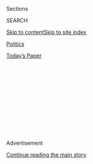 <div id="app">

<div>

<div>

<div>

<div class="NYTAppHideMasthead css-1q2w90k e1suatyy0">

<div class="section css-ui9rw0 e1suatyy2">

<div class="css-eph4ug er09x8g0">

<div class="css-6n7j50">

</div>

<span class="css-1dv1kvn">Sections</span>

<div class="css-10488qs">

<span class="css-1dv1kvn">SEARCH</span>

</div>

[Skip to content](#site-content)[Skip to site
index](#site-index)

</div>

<div id="masthead-section-label" class="css-1wr3we4 eaxe0e00">

[Politics](https://www.nytimes.com/section/politics)

</div>

<div class="css-10698na e1huz5gh0">

</div>

</div>

<div id="masthead-bar-one" class="section hasLinks css-15hmgas e1csuq9d3">

<div class="css-uqyvli e1csuq9d0">

</div>

<div class="css-1uqjmks e1csuq9d1">

</div>

<div class="css-9e9ivx">

[](https://myaccount.nytimes.com/auth/login?response_type=cookie&client_id=vi)

</div>

<div class="css-1bvtpon e1csuq9d2">

[Today’s
Paper](https://www.nytimes.com/section/todayspaper)

</div>

</div>

</div>

</div>

<div data-aria-hidden="false">

<div id="site-content" data-role="main">

<div>

<div class="css-1aor85t" style="opacity:0.000000001;z-index:-1;visibility:hidden">

<div class="css-1hqnpie">

<div class="css-epjblv">

<span class="css-17xtcya">[Politics](/section/politics)</span><span class="css-x15j1o">|</span><span class="css-fwqvlz">A
Scramble as Biden Backs Same-Sex
Marriage</span>

</div>

<div class="css-k008qs">

<div class="css-1iwv8en">

<span class="css-18z7m18"></span>

<div>

</div>

</div>

<span class="css-1n6z4y"></span>

<div class="css-1705lsu">

<div class="css-4xjgmj">

<div class="css-4skfbu" data-role="toolbar" data-aria-label="Social Media Share buttons, Save button, and Comments Panel with current comment count" data-testid="share-tools">

  - 
  - 
  - 
  - 
    
    <div class="css-6n7j50">
    
    </div>

  - 

</div>

</div>

</div>

</div>

</div>

</div>

<div id="NYT_TOP_BANNER_REGION" class="css-13pd83m">

</div>

<div id="top-wrapper" class="css-1sy8kpn">

<div id="top-slug" class="css-l9onyx">

Advertisement

</div>

[Continue reading the main
story](#after-top)

<div class="ad top-wrapper" style="text-align:center;height:100%;display:block;min-height:250px">

<div id="top" class="place-ad" data-position="top" data-size-key="top">

</div>

</div>

<div id="after-top">

</div>

</div>

<div id="sponsor-wrapper" class="css-1hyfx7x">

<div id="sponsor-slug" class="css-19vbshk">

Supported by

</div>

[Continue reading the main
story](#after-sponsor)

<div id="sponsor" class="ad sponsor-wrapper" style="text-align:center;height:100%;display:block">

</div>

<div id="after-sponsor">

</div>

</div>

<div class="css-1vkm6nb ehdk2mb0">

# A Scramble as Biden Backs Same-Sex Marriage

</div>

<div class="css-xt80pu e12qa4dv0">

<div class="css-18e8msd">

<div class="css-vp77d3 epjyd6m0">

<div class="css-1baulvz">

By [<span class="css-1baulvz last-byline" itemprop="name">Michael
Barbaro</span>](https://www.nytimes.com/by/michael-barbaro)

</div>

</div>

  - May 6,
    2012

  - 
    
    <div class="css-4xjgmj">
    
    <div class="css-d8bdto" data-role="toolbar" data-aria-label="Social Media Share buttons, Save button, and Comments Panel with current comment count" data-testid="share-tools">
    
      - 
      - 
      - 
      - 
        
        <div class="css-6n7j50">
        
        </div>
    
      - 
    
    </div>
    
    </div>

</div>

</div>

<div class="section meteredContent css-1r7ky0e" name="articleBody" itemprop="articleBody">

<div class="css-1fanzo5 StoryBodyCompanionColumn">

<div class="css-53u6y8">

Vice President Joseph R. Biden Jr. said on Sunday that he was
“absolutely comfortable” with same-sex marriages and was heartened by
their growing acceptance across the country, a position that moves well
beyond the “evolving” views that President Obama has said he holds on
the issue.

The comments, which aides described as the off-the-cuff views of a vice
president not known for fidelity to a script, sent the White House
scrambling to clarify that Mr. Biden was not articulating an official
change in policy, a reaction that highlighted the administration’s
unease over the subject.

In an interview on NBC’s “Meet the Press,” Mr. Biden invoked some of the
same language that advocates of same-sex marriage use, speaking of
family, equality and love.

“I am absolutely comfortable with the fact that men marrying men, women
marrying women and heterosexual men and women marrying one another are
entitled to the same exact rights, all the civil rights, all the civil
liberties,” Mr. Biden said, while noting that the president, not he,
sets policy on such matters.

</div>

</div>

<div class="css-1fanzo5 StoryBodyCompanionColumn">

<div class="css-53u6y8">

Mr. Biden’s unexpectedly expansive remarks made him by far the
highest-ranking White House official to move closer to a formal embrace
of same-sex marriage, which is now legal in six states and the District
of Columbia but is unrecognized by the federal government. The Obama
administration has endorsed civil unions but not marriage for gay
couples.

The vice president’s comments are likely to intensify pressure on Mr.
Obama, who says he is still wrestling with his feelings about same-sex
marriage, to take a clearer stance on it before the presidential
election this fall, something the White House has shown reluctance to
do.

Mr. Biden’s aides, in insisting that he was not deviating from White
House policy, pointed to a 2010 statement by the vice president that the
country was moving toward a “national consensus” on same-sex marriage.
And in Sunday’s interview, Mr. Biden did not say explicitly that the
federal government should recognize it.

But gay rights advocates, who spent Sunday morning parsing Mr. Biden’s
words, said the president’s running mate had, in their analysis,
conveyed new and unmistakable support for their biggest cause.

Mr. Biden called the debate surrounding the issue a simple question of
“who do you love?” and “and will you be loyal to the person you love?”

</div>

</div>

<div class="css-1fanzo5 StoryBodyCompanionColumn">

<div class="css-53u6y8">

“That’s what people are finding out is what, what all marriages, at
their root, are about,” he said, “Whether they’re marriages of lesbians
or gay men or heterosexuals.”

Mr. Obama faces growing calls from gay and lesbian voters and a
formidable array of wealthy gay donors to support same-sex marriage and
make it a part of the Democratic Party’s platform at its convention.
Many of his supporters believe that he privately backs it but is
unwilling to say so before a general election that may be decided in
states like Ohio, Pennsylvania and Virginia, where such a position could
provoke a backlash.

In 1996, as a candidate for the Illinois Senate, Mr. Obama answered on a
candidate’s questionnaire, “I favor legalizing same-sex marriages.” But
after he became president, White House officials said Mr. Obama had been
referring to civil unions.

Since then, Mr. Obama has repeatedly said he believes that gay couples
should have the same rights as heterosexual couples, but he has not used
the symbolically freighted term marriage, as Mr. Biden did. In 2010,
when asked about same-sex marriage, Mr. Obama said, “My baseline is a
strong civil union that provides them the protections and the legal
rights that married couples have.”

</div>

</div>

<div class="css-79elbk" data-testid="photoviewer-wrapper">

<div class="css-z3e15g" data-testid="photoviewer-wrapper-hidden">

</div>

<div class="css-1a48zt4 ehw59r15" data-testid="photoviewer-children">

![<span class="css-16f3y1r e13ogyst0" data-aria-hidden="true">Vice
President Joseph R. Biden Jr., shown in March, said on NBC on Sunday
that he was “absolutely comfortable” with same-sex marriages and spoke
of meeting a gay couple with
children.</span><span class="css-cnj6d5 e1z0qqy90" itemprop="copyrightHolder"><span class="css-1ly73wi e1tej78p0">Credit...</span><span>Carolyn
Kaster/Associated
Press</span></span>](https://static01.nyt.com/images/2012/05/07/us/JP-MARRIAGE/JP-MARRIAGE-jumbo.jpg?quality=75&auto=webp&disable=upscale)

</div>

</div>

<div class="css-1fanzo5 StoryBodyCompanionColumn">

<div class="css-53u6y8">

Gay rights leaders expressed frustration and dismay on Sunday over
attempts by the White House to play down the vice president’s words and
said that the president’s own endorsement of same-sex marriage was long
overdue.

“Trying now to walk this back will only hurt them,” said [Richard
Socarides](http://richardsocarides.com/ "Web site"), a former White
House aide who advised President Bill Clinton on gay rights. “You can’t
clarify an answer as direct and candid and expansive as the one he
gave.”

</div>

</div>

<div class="css-1fanzo5 StoryBodyCompanionColumn">

<div class="css-53u6y8">

But some Democrats, particularly those representing black and Hispanic
constituencies, have opposed same-sex marriage, arguing that it
conflicts with Christian doctrine. The issue has become a hot topic in
two potential swing states, with North Carolina voting this week on a
measure to ban same-sex marriages and Maine voting on a measure in
November to legalize them.

The difference of opinion between Mr. Biden and Mr. Obama, however wide
it is, is somewhat reminiscent of that between President George W. Bush
and his vice president, Dick Cheney, on the same subject. Mr. Bush
opposed same sex-marriage and in 2004 even endorsed a constitutional
amendment banning it, while Mr. Cheney disagreed publicly and said
“freedom means freedom for everyone.”

Mr. Biden, a 69-year-old Roman Catholic, seemed to acknowledge in his
interview that he was diverging from the president’s stated position. He
prefaced his remarks by saying: “I am vice president of the United
States of America. The president sets the policy.”

His remarks about same-sex marriage and [gay
rights](https://www.nytimes.com/2020/06/21/us/politics/biden-gay-rights-lgbt.html)
were wide-ranging, even touching on the influence of the television show
“Will and Grace.” (He said the show “probably did more to educate the
American public than almost anything anybody’s ever done so far.”)

At times Mr. Biden’s remarks were strikingly personal, as well. He
recalled meeting the two children of a gay couple at a Los Angeles
fund-raiser two weeks ago, an experience that aides said had left a deep
impression on him. During a question-and-answer session at the
fund-raiser, Mr. Biden recalled, a gay man asked, “How do you feel about
us?”

Mr. Biden recounted his reply: “I turned to the man who owned the house.
I said, ‘What did I do when I walked in?’ He said: ‘You walked right to
my children. They were 7 and 5, giving you flowers.’ ”

“And I said, ‘I wish every American could see the look of love those
kids had in their eyes for you guys. And they wouldn’t have any doubt
about what this is about.’ ”

</div>

</div>

<div class="css-1fanzo5 StoryBodyCompanionColumn">

<div class="css-53u6y8">

This is not the first time that White House officials have staked out
stronger positions on gay rights than the president has, raising the
possibility that Mr. Obama is relying on aides to telegraph his
intentions to avoid the political consequences of articulating them
himself.

Last year, for example, Secretary of State Hillary Rodham Clinton said
in Geneva that “gay rights are human rights, and human rights are gay
rights,” a message Mr. Obama later enthusiastically endorsed.

And when Shaun Donovan, the secretary of housing and urban development,
said in an interview that he supported the right of gay couples to
marry, a senior administration official said Mr. Donovan enjoyed “the
trust and respect of the president.”

The White House denied that Mr. Biden was acting as a surrogate for the
president on Sunday, saying that Mr. Biden’s views, influenced by gay
friends and fund-raisers, had changed and that, with characteristic
candor, he was willing to volunteer them at length.

When pressed on whether Mr. Obama would support same-sex marriage in a
second term, though, Mr. Biden kept his response short: “I don’t know
the answer to that.”

</div>

</div>

</div>

<div>

</div>

<div>

</div>

<div>

</div>

<div>

<div id="bottom-wrapper" class="css-1ede5it">

<div id="bottom-slug" class="css-l9onyx">

Advertisement

</div>

[Continue reading the main
story](#after-bottom)

<div id="bottom" class="ad bottom-wrapper" style="text-align:center;height:100%;display:block;min-height:90px">

</div>

<div id="after-bottom">

</div>

</div>

</div>

</div>

</div>

## Site Index

<div>

</div>

## Site Information Navigation

  - [© <span>2020</span> <span>The New York Times
    Company</span>](https://help.nytimes.com/hc/en-us/articles/115014792127-Copyright-notice)

<!-- end list -->

  - [NYTCo](https://www.nytco.com/)
  - [Contact
    Us](https://help.nytimes.com/hc/en-us/articles/115015385887-Contact-Us)
  - [Work with us](https://www.nytco.com/careers/)
  - [Advertise](https://nytmediakit.com/)
  - [T Brand Studio](http://www.tbrandstudio.com/)
  - [Your Ad
    Choices](https://www.nytimes.com/privacy/cookie-policy#how-do-i-manage-trackers)
  - [Privacy](https://www.nytimes.com/privacy)
  - [Terms of
    Service](https://help.nytimes.com/hc/en-us/articles/115014893428-Terms-of-service)
  - [Terms of
    Sale](https://help.nytimes.com/hc/en-us/articles/115014893968-Terms-of-sale)
  - [Site
    Map](https://spiderbites.nytimes.com)
  - [Help](https://help.nytimes.com/hc/en-us)
  - [Subscriptions](https://www.nytimes.com/subscription?campaignId=37WXW)

</div>

</div>

</div>

</div>
